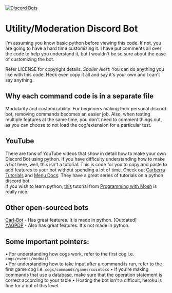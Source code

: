 [![Discord Bots](https://top.gg/api/widget/status/822795444089782293.svg)](https://top.gg/bot/822795444089782293)
# Utility/Moderation Discord Bot

I'm assuming you know basic python before viewing this code. If not, you are going to have a hard time customizing it. I have put comments all over the code to help you understand it, but I wouldn't be so sure about the ease of customizing the bot.

Refer LICENSE for copyright details. *Spoiler Alert*: You can do anything you like with this code. Heck even copy it all and say it's your own and I can't say anything.

## Why each command code is in a separate file
Modularity and customizability. For beginners making their personal discord bot, removing commands becomes an easier job. Also, when testing multiple features at the same time, you don't need to comment things out, as you can choose to not load the cog/extension for a particular test.

## YouTube
There are tons of YouTube videos that show in detail how to make your own Discord Bot using python. If you have difficulty understanding how to make a bot here, well, this isn't a tutorial. This is code for you to copy and paste to add features to your bot without spending a lot of time. Check out [Carberra Tutorials](https://www.youtube.com/channel/UC13cYu7lec-oOcqQf5L-brg) and [Menu Docs](https://www.youtube.com/channel/UCpGGFqJP9vYvzFudqnQ-6IA). They have a great series of tutorials on a python discord bot.</br>
If you wish to learn python, [this](https://youtu.be/_uQrJ0TkZlc) tutorial from [Programming with Mosh](https://youtu.be/_uQrJ0TkZlc) is really nice.

## Other open-sourced bots
[Carl-Bot](https://github.com/CarlGroth/Carl-Bot) - Has great features. It is made in python. \[Outdated\]<br />
[YAGPDP](https://github.com/jonas747/yagpdb) - Also has great features. It's not made in python.


## Some important pointers:
• For understanding how cogs work, refer to the first cog i.e. `cogs/events/modmail` <br />
• For understanding how to take input after a command is run, refer to the first game cog i.e. `cogs/commands/games/cointoss`
• If you're making commands that use a database, make sure that the operation statement is correct according to your table
• Hosting the bot isn't a difficult, heroku is fine for a bot of this level.
